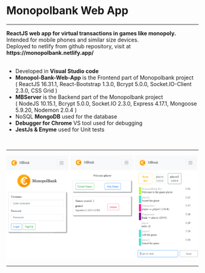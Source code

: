 # Monopolbank Web App

<hr>
<b>ReactJS web app for virtual transactions in games like monopoly. </b></br>
Intended for mobile phones and similar size devices.</br>
Deployed to netlify from github repository, visit at <b>https://monopolbank.netlify.app/</b></br></br>
<ul>
  <li>Developed in <b>Visual Studio code</b></li>
  <li><b>Monopol-Bank-Web-App</b> is the Frontend part of  Monopolbank project </br>  
  ( ReactJS 16.31.1, React-Bootstrap 1.3.0, Bcrypt 5.0.0, Socket.IO-Client 2.3.0, CSS Grid )</li>
  <li><b>MBServer</b> is the Backend part of the Monopolbank project </br> 
  ( NodeJS 10.15.1, Bcrypt 5.0.0, Socket.IO 2.3.0, Express 4.17.1, Mongoose 5.9.20, Nodemon 2.0.4 )</li>
  <li>NoSQL <b>MongoDB</b> used for the database</li>
  <li><b>Debugger for Chrome</b> VS tool used for debugging</li>
  <li><b>JestJs & Enyme</b> used for Unit tests</li>
</ul>
</br>

<hr>

![promisechains](https://github.com/domkris/files/blob/master/MBClient/Demo.png?raw=true)
<hr>

</br>
